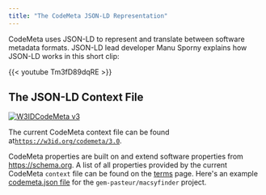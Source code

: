 ```yaml
---
title: "The CodeMeta JSON-LD Representation"
---
```


CodeMeta uses JSON-LD to represent and translate between software metadata formats.
JSON-LD lead developer Manu Sporny explains how JSON-LD works in this short clip:

{{< youtube Tm3fD89dqRE >}}

## The JSON-LD Context File

[![W3IDCodeMeta v3](https://img.shields.io/badge/W3ID-CodeMeta_v3-blue)](https://w3id.org/codemeta/3.0)

The current CodeMeta context file can be found at[`https://w3id.org/codemeta/3.0`](https://w3id.org/codemeta/3.0).

CodeMeta properties are built on and extend software properties from
<https://schema.org>.
A list of all properties provided by the current CodeMeta `context` file can be
found on the [terms](/terms) page. Here's an example
[codemeta.json file](https://github.com/gem-pasteur/macsyfinder/blob/master/codemeta.json)
for the `gem-pasteur/macsyfinder` project.
